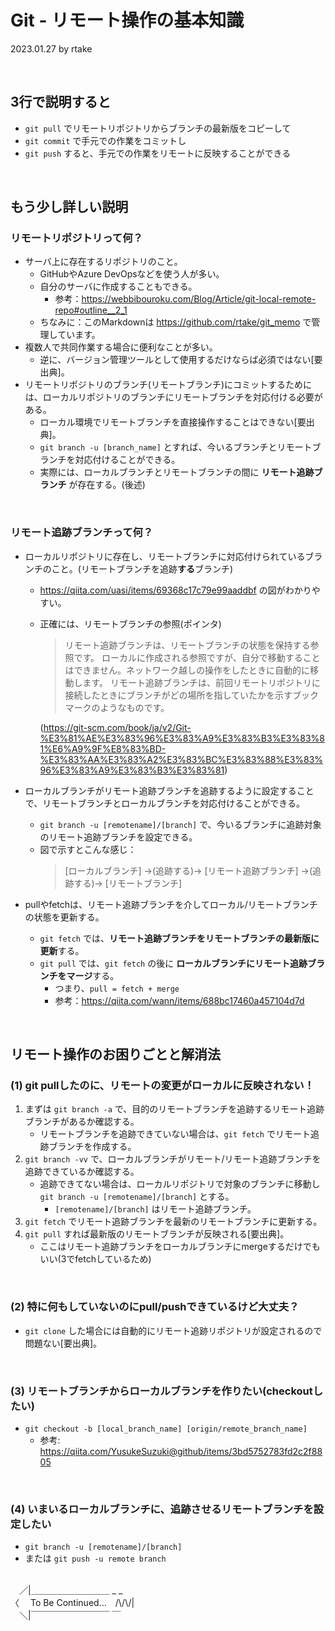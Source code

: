 # Git - リモート操作の基本知識
2023.01.27 by rtake

<br>

## 3行で説明すると
* ``` git pull ``` でリモートリポジトリからブランチの最新版をコピーして
* ``` git commit ``` で手元での作業をコミットし
* ``` git push ``` すると、手元での作業をリモートに反映することができる

<br>

## もう少し詳しい説明
### リモートリポジトリって何？
* サーバ上に存在するリポジトリのこと。
    * GitHubやAzure DevOpsなどを使う人が多い。
    * 自分のサーバに作成することもできる。
        * 参考：https://webbibouroku.com/Blog/Article/git-local-remote-repo#outline__2_1
    * ちなみに：このMarkdownは https://github.com/rtake/git_memo で管理しています。
* 複数人で共同作業する場合に便利なことが多い。
    * 逆に、バージョン管理ツールとして使用するだけならば必須ではない[要出典]。
* リモートリポジトリのブランチ(リモートブランチ)にコミットするためには、ローカルリポジトリのブランチにリモートブランチを対応付ける必要がある。
    * ローカル環境でリモートブランチを直接操作することはできない[要出典]。
    * ``` git branch -u [branch_name] ``` とすれば、今いるブランチとリモートブランチを対応付けることができる。
    * 実際には、ローカルブランチとリモートブランチの間に **リモート追跡ブランチ** が存在する。(後述)

<br>

### リモート追跡ブランチって何？
* ローカルリポジトリに存在し、リモートブランチに対応付けられているブランチのこと。(リモートブランチを追跡**する**ブランチ)
    * https://qiita.com/uasi/items/69368c17c79e99aaddbf の図がわかりやすい。
    * 正確には、リモートブランチの参照(ポインタ)
        > リモート追跡ブランチは、リモートブランチの状態を保持する参照です。 ローカルに作成される参照ですが、自分で移動することはできません。ネットワーク越しの操作をしたときに自動的に移動します。 リモート追跡ブランチは、前回リモートリポジトリに接続したときにブランチがどの場所を指していたかを示すブックマークのようなものです。
        
        (https://git-scm.com/book/ja/v2/Git-%E3%81%AE%E3%83%96%E3%83%A9%E3%83%B3%E3%83%81%E6%A9%9F%E8%83%BD-%E3%83%AA%E3%83%A2%E3%83%BC%E3%83%88%E3%83%96%E3%83%A9%E3%83%B3%E3%83%81)

* ローカルブランチがリモート追跡ブランチを追跡するように設定することで、リモートブランチとローカルブランチを対応付けることができる。
    * ``` git branch -u [remotename]/[branch] ``` で、今いるブランチに追跡対象のリモート追跡ブランチを設定できる。
    * 図で示すとこんな感じ：
        > [ローカルブランチ] ->(追跡する)-> [リモート追跡ブランチ] ->(追跡する)-> [リモートブランチ]
* pullやfetchは、リモート追跡ブランチを介してローカル/リモートブランチの状態を更新する。
    * ``` git fetch ``` では、**リモート追跡ブランチをリモートブランチの最新版に更新**する。
    * ``` git pull ``` では、``` git fetch ``` の後に **ローカルブランチにリモート追跡ブランチをマージ**する。
        * つまり、``` pull = fetch + merge ```
        * 参考：https://qiita.com/wann/items/688bc17460a457104d7d

<br>

## リモート操作のお困りごとと解消法
### (1) git pullしたのに、リモートの変更がローカルに反映されない！
1. まずは ``` git branch -a ``` で、目的のリモートブランチを追跡するリモート追跡ブランチがあるか確認する。
    * リモートブランチを追跡できていない場合は、``` git fetch ``` でリモート追跡ブランチを作成する。
2. ``` git branch -vv ``` で、ローカルブランチがリモート/リモート追跡ブランチを追跡できているか確認する。
    * 追跡できてない場合は、ローカルリポジトリで対象のブランチに移動し ``` git branch -u [remotename]/[branch] ``` とする。
        * ``` [remotename]/[branch] ``` はリモート追跡ブランチ。
3. ``` git fetch ``` でリモート追跡ブランチを最新のリモートブランチに更新する。
4. ``` git pull ``` すれば最新版のリモートブランチが反映される[要出典]。
    * ここはリモート追跡ブランチをローカルブランチにmergeするだけでもいい(3でfetchしているため)

<br>

### (2) 特に何もしていないのにpull/pushできているけど大丈夫？
* ``` git clone ``` した場合には自動的にリモート追跡リポジトリが設定されるので問題ない[要出典]。

<br>

### (3) リモートブランチからローカルブランチを作りたい(checkoutしたい) 
* ``` git checkout -b [local_branch_name] [origin/remote_branch_name] ```
    * 参考: https://qiita.com/YusukeSuzuki@github/items/3bd5752783fd2c2f8805

<br>

### (4) いまいるローカルブランチに、追跡させるリモートブランチを設定したい
* ``` git branch -u [remotename]/[branch] ```
* または ``` git push -u remote branch ```


<br>
　／|＿＿＿＿＿＿＿＿＿ _ _<br>
〈　 To Be Continued...　/\/\/|<br>
　＼|￣￣￣￣￣￣￣￣￣ ￣ 